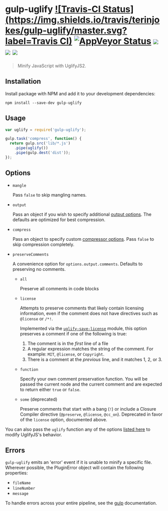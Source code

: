 # gulp-uglify [![Travis-CI Status](https://img.shields.io/travis/terinjokes/gulp-uglify/master.svg?label=Travis CI)](https://travis-ci.org/terinjokes/gulp-uglify) [![AppVeyor Status](https://img.shields.io/appveyor/ci/terinjokes/gulp-uglify/master.svg?label=AppVeyor)](https://ci.appveyor.com/project/terinjokes/gulp-uglify) [![](https://img.shields.io/npm/dm/gulp-uglify.svg)](https://www.npmjs.org/package/gulp-uglify) [![](https://img.shields.io/npm/v/gulp-uglify.svg)](https://www.npmjs.org/package/gulp-uglify) [![](https://img.shields.io/coveralls/terinjokes/gulp-uglify/master.svg)](https://coveralls.io/github/terinjokes/gulp-uglify)

> Minify JavaScript with UglifyJS2.

## Installation

Install package with NPM and add it to your development dependencies:

`npm install --save-dev gulp-uglify`

## Usage

```javascript
var uglify = require('gulp-uglify');

gulp.task('compress', function() {
  return gulp.src('lib/*.js')
    .pipe(uglify())
    .pipe(gulp.dest('dist'));
});
```

## Options

- `mangle`

	Pass `false` to skip mangling names.

- `output`

	Pass an object if you wish to specify additional [output
	options](http://lisperator.net/uglifyjs/codegen). The defaults are
	optimized for best compression.

- `compress`

	Pass an object to specify custom [compressor
	options](http://lisperator.net/uglifyjs/compress). Pass `false` to skip
	compression completely.

- `preserveComments`

	A convenience option for `options.output.comments`. Defaults to preserving no
	comments.

	- `all`

		Preserve all comments in code blocks

	- `license`

		Attempts to preserve comments that likely contain licensing information,
		even if the comment does not have directives such as `@license` or `/*!`.

		Implemented via the [`uglify-save-license`](https://github.com/shinnn/uglify-save-license)
		module, this option preserves a comment if one of the following is true:

		1. The comment is in the *first* line of a file
		2. A regular expression matches the string of the comment.
				For example: `MIT`, `@license`, or `Copyright`.
		3. There is a comment at the *previous* line, and it matches 1, 2, or 3.

	- `function`

		Specify your own comment preservation function. You will be passed the
		current node and the current comment and are expected to return either
		`true` or `false`.

	- `some` (deprecated)

		Preserve comments that start with a bang (`!`) or include a Closure Compiler
		directive (`@preserve`, `@license`, `@cc_on`).
		Deprecated in favor of the `license` option, documented above.

You can also pass the `uglify` function any of the options [listed
here](https://github.com/mishoo/UglifyJS2#the-simple-way) to modify
UglifyJS's behavior.

## Errors

`gulp-uglify` emits an 'error' event if it is unable to minify a specific file.
Wherever possible, the PluginError object will contain the following properties:

- `fileName`
- `lineNumber`
- `message`

To handle errors across your entire pipeline, see the
[gulp](https://github.com/gulpjs/gulp/blob/master/docs/recipes/combining-streams-to-handle-errors.md#combining-streams-to-handle-errors) documentation.
